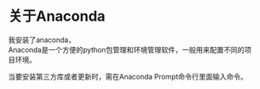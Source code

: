 # 关于Anaconda
我安装了anaconda，  
Anaconda是一个方便的python包管理和环境管理软件，一般用来配置不同的项目环境。  

当要安装第三方库或者更新时，需在Anaconda Prompt命令行里面输入命令。
